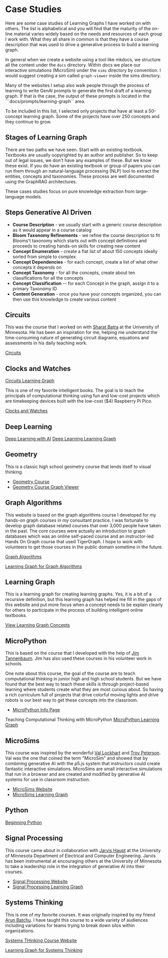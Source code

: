 # Case Studies

Here are some case studies of Learning Graphs I have worked on with others.
The list is alphabetical and you will find that the maturity of
the on-line material varies widely based on the needs and resources of
each group I work with.  What they all share in common is that
they have a course description that was used to drive a generative
process to build a learning graph.

In general when we create a website using a
tool like mkdocs, we structure all the content under the ```docs```
directory.  Within docs we place our interactive simulations (MicroSim)
under the ```sims``` directory by convention.  I would suggest
creating a sim called ```graph-viewer``` inside the sims directory.

Many of the websites I setup also walk people through the process of
learning to write GenAI prompts to generate the first draft of
a learning graph.  If that is the case, the output of these
prompts is located in the ```docs/prompts/learning-graph`` area.

To be included in this list, I selected only projects that have
at least a 50-concept learning graph.  Some of the projects
have over 250 concepts and they continue to grow.

## Stages of Learning Graph

There are two paths we have seen.  Start with an existing textbook. Textbooks are usually oopyrighted by an
author and publisher.  So to keep out of legal issues, we don't have any examples of these.  But we know these exist.
If you do have an existing textbook or group of papers you can run them through an natural-language processing (NLP) tool to extract the entities, concepts and taxonomies.  These process are
well documented using the GraphRAG architectures.

These cases studies focus on pure knowledge extraction from large-language models.

## Steps Generative AI Driven

- **Course Description** - we usually start with a generic course description as it would appear in a course catalog
- **Bloom Taxonomy Refinements** - we refine the course description to fit Blooms't taxonomy which starts out with concept definitions and proceeds to creating hands-on skills for creating new content
- **Concept Enumeration** - create a flat list of about 150 concepts ideally sorted from simple to complex
- **Concept Dependencies** - for each concept, create a list of what other concepts it depends on
- **Concept Taxonomy** - for all the concepts, create about ten classifications for all the concepts
- **Concept Classification** -- for each Concept in the graph, assign it to a primary Taxonomy ID
- **Content Generation** - once you have your concepts organized, you can then use this knowledge to create various content

## Circuits

This was the course that I worked on with [Sharat Batra](https://www.linkedin.com/in/sharatbatra/)
at the University of Minnesota.  He has been an inspiration for me, helping me
understand the time-consuming nature of generating circuit diagrams, equations and
assessments in his daily teaching work.

[Circuits](https://dmccreary.github.io/circuits/)

## Clocks and Watches

[Circuits Learning Graph](https://dmccreary.github.io/circuits/prompts/knowledge-graph/graph/category-colors.html)

This is one of my favorite intelligent books.  The goal is to teach
the principals of computational thinking using fun and low-cost projects
which are timekeeping devices built with the low-cost ($4) Raspberry Pi Pico.

[Clocks and Watches](https://dmccreary.github.io/clocks-and-watches/)

## Deep Learning

[Deep Learning with AI](https://dmccreary.github.io/deep-learning-course/)
[Deep Learning Learning Graph](https://dmccreary.github.io/deep-learning-course/sims/learning-graph/)

## Geometry

This is a classic high school geometry course that lends itself to visual thinking.

* [Geometry Course](https://dmccreary.github.io/geometry-course/)
* [Geometry Course Graph Viewer](https://dmccreary.github.io/geometry-course/sims/graph-viewer/graph-viewer.html)

## Graph Algorithms

This website is based on the graph algorithms course I developed for my hands-on graph courses in my consultant practice.  I was fortunate to develop graph database related courses that over 3,000 people have taken in the past.
The core courses were actually an introduction to graph databases which was an online self-paced course
and an instructor-led Hands On Graph course that used TigerGraph.  I hope to work
with volunteers to get those courses in the public domain sometime in the future.

[Graph Algorithms](graph-algorithms.md)

[Learning Graph for Graph Algorithms](https://dmccreary.github.io/graph-algorithms/sims/learning-graph/view-graph.html)

## Learning Graph

This is a learning graph for creating learning graphs.  Yes, it is a bit of a recursive definition, but
this learning graph has helped me fill in the gaps of this website and put more focus
when a concept needs to be explain clearly for others to participate in the process
of building intelligent online textbooks.

[View Learning Graph Concepts](../concepts/view-concept-graph.html)

## MicroPython

This is based on the course that I developed with the help of [Jim Tannenbaum](https://www.linkedin.com/in/jetannenbaum/).  Jim has also used these courses in his volunteer work in schools.

One note about this course, the goal of the course are to teach computational thinking in junior high and high school students.  But we have found that the best way to teach these skills is through project-based learning
where students create what they are most curious about.  So having a rich curriculum full of projects
that drive colorful moving lights and drive robots is our best way to get these concepts into the classroom.

- [MicroPython Info Page](./micropython.md)

Teaching Computational Thinking with MicroPython
[MicroPython Learning Graph](https://dmccreary.github.io/learning-micropython/sims/learning-graph/graph/dep-graph.html)

## MicroSims

This course was inspired by the wonderful [Val Lockhart](https://www.linkedin.com/in/valockhart/) and [Troy Peterson](https://www.linkedin.com/in/troyapeterson/).  Val was the one that coined the term "MicroSim" and showed
that by combining generative AI with the p5.js system that instructors could create
fantastic interactive simulations.
MicroSims are small interactive simulations that run in a browser and are created and modified by generative AI systems
for use in classroom instruction.

- [MicroSims Website](https://dmccreary.github.io/microsims/)
- [MicroSims Learning Graph](https://dmccreary.github.io/microsims/sims/concept-graph/concept-graph.html)

## Python

[Beginning Python](https://dmccreary.github.io/python/)

## Signal Processing

This course came about in collaboration with [Jarvis Haupt](https://cse.umn.edu/ece/jarvis-haupt) at the University of Minnesota Department of Electrical and Computer Engineering.  Jarvis has been instrumental at encouraging others at the University of Minnesota to take a leadership role in the integration of generative AI into their courses.

- [Signal Processing Website](./signal-processing.md)
- [Signal Processing Learning Graph](https://dmccreary.github.io/signal-processing/sims/graph-viewer/view-graph-v3.html)

## Systems Thinking

This is one of my favorite courses.  It was originally inspired by my friend [Arun Batchu](https://www.linkedin.com/in/arunbatchu/).  I have taught this course to a wide variety of audiences including variations for teams
trying to break down silos within organizations.

[Systems THinking Course Website](https://dmccreary.github.io/graph-systems-thinking)

[Learning Graph for Systems Thinking](https://dmccreary.github.io/graph-systems-thinking/prompts/knowledge-graphs/graph/category-colors.html)

